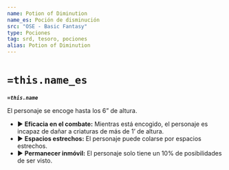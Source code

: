 ```yaml
---
name: Potion of Diminution
name_es: Poción de disminución
src: "OSE - Basic Fantasy"
type: Pociones
tag: srd, tesoro, pociones
alias: Potion of Diminution
---
```

# `=this.name_es` 

**_`=this.name`_**

El personaje se encoge hasta los 6” de altura. 
- ▶ **Eficacia en el combate:** Mientras está encogido, el personaje es incapaz de dañar a criaturas de más de 1’ de altura. 
- ▶ **Espacios estrechos:** El personaje puede colarse por espacios estrechos. 
- ▶ **Permanecer inmóvil:** El personaje solo tiene un 10% de posibilidades de ser visto.

